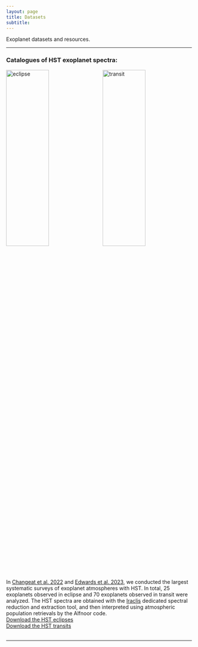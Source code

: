 ```yaml
---
layout: page
title: Datasets
subtitle: 
---
```


Exoplanet datasets and resources.
  
---

### Catalogues of HST exoplanet spectra:
<img src="https://quentchangeat.github.io/img/eclipse_spectra.png" alt="eclipse" width="48%" height="35%" align="left" style="padding-right:4px">
<img src="https://quentchangeat.github.io/img/transit_spectra.png" alt="transit" width="48%" height="35%" align="right" style="padding-left:4px">
<br clear="left"/>

In [Changeat et al. 2022](https://iopscience.iop.org/article/10.3847/1538-4365/ac5cc2) and  [Edwards et al. 2023](https://iopscience.iop.org/article/10.3847/1538-4365/ac9f1a), we conducted the largest systematic surveys of exoplanet atmospheres with HST. In total, 25 exoplanets observed in eclipse and 70 exoplanets observed in transit were analyzed. The HST spectra are obtained with the [Iraclis](https://github.com/ucl-exoplanets/Iraclis) dedicated spectral reduction and extraction tool, and then interpreted using atmospheric population retrievals by the Alfnoor code.       <br /> 
[Download the HST eclipses](https://quentchangeat.github.io/img/C22_spectra.zip)       <br />
[Download the HST transits](https://quentchangeat.github.io/img/E22_spectra.zip)       <br />
<br clear="left"/>

---


